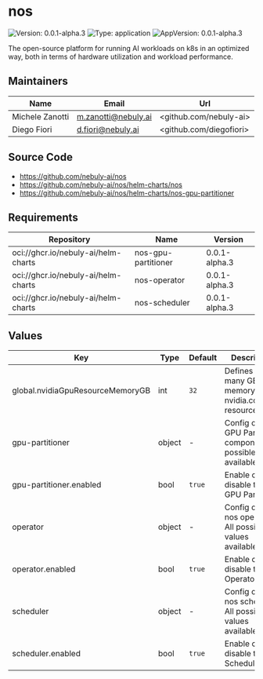 # nos

![Version: 0.0.1-alpha.3](https://img.shields.io/badge/Version-0.0.1--alpha.3-informational?style=flat-square) ![Type: application](https://img.shields.io/badge/Type-application-informational?style=flat-square) ![AppVersion: 0.0.1-alpha.3](https://img.shields.io/badge/AppVersion-0.0.1--alpha.3-informational?style=flat-square)

The open-source platform for running AI workloads on k8s in an optimized way, both in terms of hardware utilization and workload performance.

## Maintainers

| Name | Email | Url |
| ---- | ------ | --- |
| Michele Zanotti | <m.zanotti@nebuly.ai> | <github.com/nebuly-ai> |
| Diego Fiori | <d.fiori@nebuly.ai> | <github.com/diegofiori> |

## Source Code

* <https://github.com/nebuly-ai/nos>
* <https://github.com/nebuly-ai/nos/helm-charts/nos>
* <https://github.com/nebuly-ai/nos/helm-charts/nos-gpu-partitioner>

## Requirements

| Repository | Name | Version |
|------------|------|---------|
| oci://ghcr.io/nebuly-ai/helm-charts | nos-gpu-partitioner | 0.0.1-alpha.3 |
| oci://ghcr.io/nebuly-ai/helm-charts | nos-operator | 0.0.1-alpha.3 |
| oci://ghcr.io/nebuly-ai/helm-charts | nos-scheduler | 0.0.1-alpha.3 |

## Values

| Key | Type | Default | Description |
|-----|------|---------|-------------|
| global.nvidiaGpuResourceMemoryGB | int | `32` | Defines how many GB of memory each nvidia.com/gpu resource has. |
| gpu-partitioner | object | - | Config of the GPU Partitioner component. All possible values available [here](https://github.com/nebuly-ai/nos/tree/main/helm-charts/gpu-partitioner). |
| gpu-partitioner.enabled | bool | `true` | Enable or disable the GPU Partitioner |
| operator | object | - | Config of the nos operator. All possible values available [here](https://github.com/nebuly-ai/nos/tree/main/helm-charts/nos-operator). |
| operator.enabled | bool | `true` | Enable or disable the nos Operator |
| scheduler | object | - | Config of the nos scheduler. All possible values available [here](https://github.com/nebuly-ai/nos/tree/main/helm-charts/scheduler). |
| scheduler.enabled | bool | `true` | Enable or disable the nos Scheduler |

